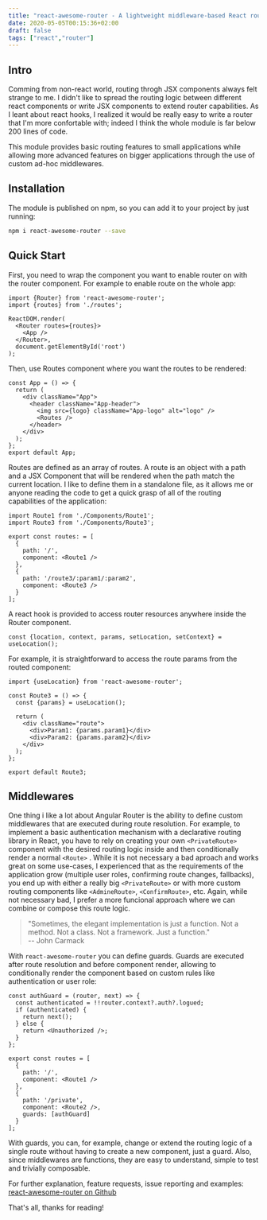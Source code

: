 ```yaml
---
title: "react-awesome-router - A lightweight middleware-based React router alternative"
date: 2020-05-05T00:15:36+02:00
draft: false
tags: ["react","router"]
---
```


## Intro 
Comming from non-react world, routing throgh JSX components always felt strange to me. I didn't like to spread the routing logic between different react components or write JSX components to extend router capabilities. As I leant about react hooks, I realized it would be really easy to write a router that I'm more confortable with; indeed I think the whole module is far below 200 lines of code.

This module provides basic routing features to small applications while allowing more advanced features on bigger applications through the use of custom ad-hoc middlewares.

## Installation
The module is published on npm, so you can add it to your project by just running:

```bash
npm i react-awesome-router --save
```

## Quick Start

First, you need to wrap the component you want to enable router on with the router component. For example to enable route on the whole app:

```tsx
import {Router} from 'react-awesome-router';
import {routes} from './routes';

ReactDOM.render(
  <Router routes={routes}>
    <App />
  </Router>,
  document.getElementById('root')
);
```
Then, use Routes component where you want the routes to be rendered:

```tsx
const App = () => {
  return (
    <div className="App">
      <header className="App-header">
        <img src={logo} className="App-logo" alt="logo" />
        <Routes />
      </header>
    </div>
  );
};
export default App;
```

Routes are defined as an array of routes. A route is an object with a path and a JSX Component that will be rendered when the path match the current location. I like to define them in a standalone file, as it allows me or anyone reading the code to get a quick grasp of all of the routing capabilities of the application:

```tsx
import Route1 from './Components/Route1';
import Route3 from './Components/Route3';

export const routes: = [
  {
    path: '/',
    component: <Route1 />
  },
  {
    path: '/route3/:param1/:param2',
    component: <Route3 />
  }
];
```

A react hook is provided to access router resources anywhere inside the Router component.

```tsx
const {location, context, params, setLocation, setContext} = useLocation();
```

For example, it is straightforward to access the route params from the routed component:

```tsx
import {useLocation} from 'react-awesome-router';

const Route3 = () => {
  const {params} = useLocation();

  return (
    <div className="route">
      <div>Param1: {params.param1}</div>
      <div>Param2: {params.param2}</div>
    </div>
  );
};

export default Route3;
```

## Middlewares

One thing i like a lot about Angular Router is the ability to define custom middlewares that are executed during route resolution. For example, to implement a basic authentication mechanism with a declarative routing library in React, you have to rely on creating your own ```<PrivateRoute>``` component with the desired routing logic inside and then conditionally render a normal ```<Route>``` . While it is not necessary a bad aproach and works great on some use-cases, I experienced that as the requirements of the application grow (multiple user roles, confirming route changes, fallbacks), you end up with either a really big ```<PrivateRoute>``` or with more custom routing components like ```<AdmineRoute>```, ```<ConfirmRoute>```, etc. Again, while not necessary bad, I prefer a more funcional approach where we can combine or compose this route logic.

> "Sometimes, the elegant implementation is just a function.  Not a method.  Not a class.  Not a framework.  Just a function."    
> -- John Carmack

With ```react-awesome-router``` you can define guards. Guards are executed after route resolution and before component render, allowing to conditionally render the component based on custom rules like authentication or user role:

```tsx
const authGuard = (router, next) => {
  const authenticated = !!router.context?.auth?.logued;
  if (authenticated) {
    return next();
  } else {
    return <Unauthorized />;
  }
};

export const routes = [
  {
    path: '/',
    component: <Route1 />
  },
  {
    path: '/private',
    component: <Route2 />,
    guards: [authGuard]
  }
];
```

With guards, you can, for example, change or extend the routing logic of a single route without having to create a new component, just a guard. Also, since middlewares are functions, they are easy to understand, simple to test and trivially composable.

For further explanation, feature requests, issue reporting and examples:
[react-awesome-router on Github](https://github.com/hryuk/react-awesome-router)

That's all, thanks for reading!
